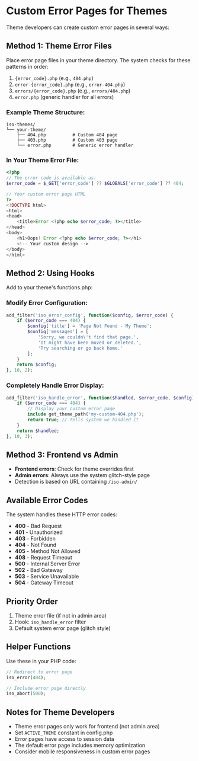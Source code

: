 # Custom Error Pages for Themes

Theme developers can create custom error pages in several ways:

## Method 1: Theme Error Files

Place error page files in your theme directory. The system checks for these patterns in order:

1. `{error_code}.php` (e.g., `404.php`)
2. `error-{error_code}.php` (e.g., `error-404.php`)
3. `errors/{error_code}.php` (e.g., `errors/404.php`)
4. `error.php` (generic handler for all errors)

### Example Theme Structure:
```
iso-themes/
└── your-theme/
    ├── 404.php          # Custom 404 page
    ├── 403.php          # Custom 403 page
    └── error.php        # Generic error handler
```

### In Your Theme Error File:
```php
<?php
// The error code is available as:
$error_code = $_GET['error_code'] ?? $GLOBALS['error_code'] ?? 404;

// Your custom error page HTML
?>
<!DOCTYPE html>
<html>
<head>
    <title>Error <?php echo $error_code; ?></title>
</head>
<body>
    <h1>Oops! Error <?php echo $error_code; ?></h1>
    <!-- Your custom design -->
</body>
</html>
```

## Method 2: Using Hooks

Add to your theme's functions.php:

### Modify Error Configuration:
```php
add_filter('iso_error_config', function($config, $error_code) {
    if ($error_code === 404) {
        $config['title'] = 'Page Not Found - My Theme';
        $config['messages'] = [
            'Sorry, we couldn\'t find that page.',
            'It might have been moved or deleted.',
            'Try searching or go back home.'
        ];
    }
    return $config;
}, 10, 2);
```

### Completely Handle Error Display:
```php
add_filter('iso_handle_error', function($handled, $error_code, $config) {
    if ($error_code === 404) {
        // Display your custom error page
        include get_theme_path('my-custom-404.php');
        return true; // Tells system we handled it
    }
    return $handled;
}, 10, 3);
```

## Method 3: Frontend vs Admin

- **Frontend errors**: Check for theme overrides first
- **Admin errors**: Always use the system glitch-style page
- Detection is based on URL containing `/iso-admin/`

## Available Error Codes

The system handles these HTTP error codes:
- **400** - Bad Request
- **401** - Unauthorized
- **403** - Forbidden
- **404** - Not Found
- **405** - Method Not Allowed
- **408** - Request Timeout
- **500** - Internal Server Error
- **502** - Bad Gateway
- **503** - Service Unavailable
- **504** - Gateway Timeout

## Priority Order

1. Theme error file (if not in admin area)
2. Hook: `iso_handle_error` filter
3. Default system error page (glitch style)

## Helper Functions

Use these in your PHP code:

```php
// Redirect to error page
iso_error(404);

// Include error page directly
iso_abort(500);
```

## Notes for Theme Developers

- Theme error pages only work for frontend (not admin area)
- Set `ACTIVE_THEME` constant in config.php
- Error pages have access to session data
- The default error page includes memory optimization
- Consider mobile responsiveness in custom error pages